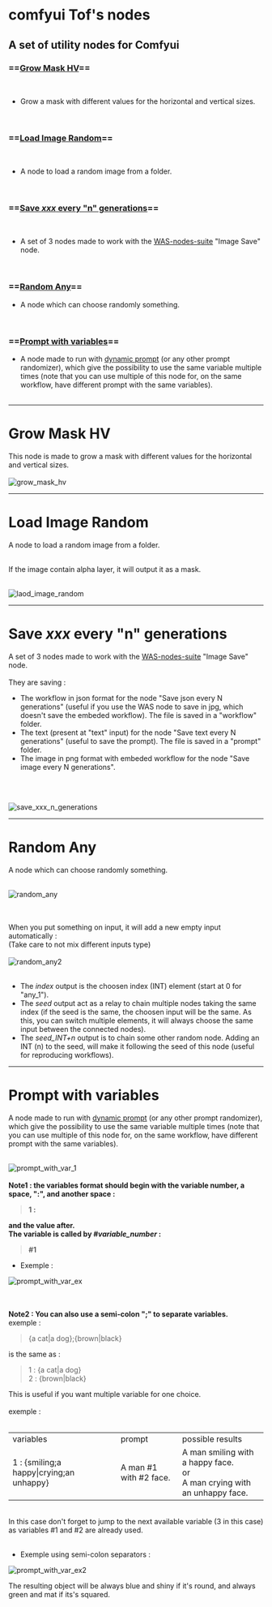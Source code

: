 # comfyui Tof's nodes
## A set of utility nodes for Comfyui

### ==[Grow Mask HV](#grow_mask)==

<br>

- Grow a mask with different values for the horizontal and vertical sizes.

<br>

### ==[Load Image Random](#Load_Image_Random)==

<br>

- A node to load a random image from a folder.

<br>

### ==[Save <i>xxx</i> every "n" generations](#Save_every_n_generations)==

<br>

- A set of 3 nodes made to work with the <a href="https://github.com/WASasquatch/was-node-suite-comfyui" target="_blank">WAS-nodes-suite</a> "Image Save" node.

<br>

### ==[Random Any](#Random_Any)==

- A node which can choose randomly something.

<br>

### ==[Prompt with variables](#Prompt_with_variables)==

- A node made to run with <a href="https://github.com/adieyal/comfyui-dynamicprompts">dynamic prompt</a> (or any other prompt randomizer), which give the possibility to use the same variable multiple times (note that you can use multiple of this node for, on the same workflow, have different prompt with the same variables).
<br>&nbsp;<br>

<hr>
<h1 id="grow_mask"><b>Grow Mask HV</b></h1>


This node is made to grow a mask with different values for the horizontal and vertical sizes.
<br>&nbsp;<br>
![grow_mask_hv](https://github.com/user-attachments/assets/4d8e36f7-cd81-4fda-84c3-649b988187a5)

<hr>
<h1 id="Load_Image_Random"><b>Load Image Random</b></h1>
A node to load a random image from a folder.
<br>&nbsp;<br>

If the image contain alpha layer, it will output it as a mask.
<br>&nbsp;<br>

![laod_image_random](https://github.com/user-attachments/assets/e69002b4-45ea-4427-9ee1-e9734a77e2ed)


<hr>
<h1 id="Save_every_n_generations"><b>Save <i>xxx</i> every "n" generations</b></h1>
A set of 3 nodes made to work with the <a href="https://github.com/WASasquatch/was-node-suite-comfyui" target="_blank">WAS-nodes-suite</a> "Image Save" node.
<br>&nbsp;<br>
They are saving :
<ul>
  <li>The workflow in json format for the node "Save json every N generations" (useful if you use the WAS node to save in jpg, which doesn't save the embeded workflow). The file is saved in a "workflow" folder.</li>
  <li>The text (present at "text" input) for the node "Save text every N generations" (useful to save the prompt). The file is saved in a "prompt" folder.</li>
  <li>The image in png format with embeded workflow for the node "Save image every N generations".</li>
</ul>
<br>&nbsp;<br>

![save_xxx_n_generations](https://github.com/user-attachments/assets/03ba9b36-d04a-43b0-9f53-5bc8efcc9932)

<hr>
<h1 id="Random_Any"><b>Random Any</b></h1>
A node which can choose randomly something.
<br>&nbsp;<br>

![random_any](https://github.com/user-attachments/assets/8e916620-f792-4ba4-8b06-c939277bfac2)

<br>&nbsp;<br>
When you put something on input, it will add a new empty input automatically :
<br>(Take care to not mix different inputs type)
<br>&nbsp;<br>
![random_any2](https://github.com/user-attachments/assets/1dfaced8-b0b0-4810-9122-519d69a40566)
<br>&nbsp;<br>
<ul>
  <li>The <i>index</i> output is the choosen index (INT) element (start at 0 for "any_1").</li>
  <li>The <i>seed</i> output act as a relay to chain multiple nodes taking the same index (if the seed is the same, the choosen input will be the same. As this, you can switch multiple elements, it will always choose the same input between the connected nodes).</li>
  <li>The <i>seed_INT+n</i> output is to chain some other random node. Adding an INT (n) to the seed, will make it following the seed of this node (useful for reproducing workflows).</li>
</ul>

<hr>
<h1 id="Prompt_with_variables"><b>Prompt with variables</b></h1>
A node made to run with <a href="https://github.com/adieyal/comfyui-dynamicprompts">dynamic prompt</a> (or any other prompt randomizer), which give the possibility to use the same variable multiple times (note that you can use multiple of this node for, on the same workflow, have different prompt with the same variables).
<br>&nbsp;<br>

![prompt_with_var_1](https://github.com/user-attachments/assets/a98e811b-4175-4121-8ce4-d90aaad4ad6a)
<br>&nbsp;<br>
<b>Note1 : the variables format should begin with the variable number, a space, ":", and another space : 

>1 :

and the value after.
<br>The variable is called by #<i>variable_number</i> : 

>#1

</b>
<ul><li>Exemple :</li></ul>

![prompt_with_var_ex](https://github.com/user-attachments/assets/605d308f-ecf8-438d-871d-d8a243229d6c)

<br>&nbsp;<br><b>Note2 : You can also use a semi-colon ";" to separate variables.</b>
<br>exemple : 

> {a cat|a dog};{brown|black}

is the same as :

> 1 : {a cat|a dog}<br>
> 2 : {brown|black}<br>

This is useful if you want multiple variable for one choice.
<br>&nbsp;<br>exemple : <br>&nbsp;<br>
<table><tr><td>variables</td><td>prompt</td><td>possible results</td></td></td></tr>
<tr><td>1 : {smiling;a happy|crying;an unhappy}</td><td>A man #1 with #2 face.</td><td>A man smiling with a happy face.<br>or<br>A man crying with an unhappy face.</td></tr>
</table>
<br>In this case don't forget to jump to the next available variable (3 in this case) as variables #1 and #2 are already used.
<br>&nbsp;<br>
<ul><li>Exemple using semi-colon separators :</li></ul>


![prompt_with_var_ex2](https://github.com/user-attachments/assets/a2e5891b-d6f5-4a31-b6de-6a14a2bcb2c5)

The resulting object will be always blue and shiny if it's round, and always green and mat if its's squared.
<br>
